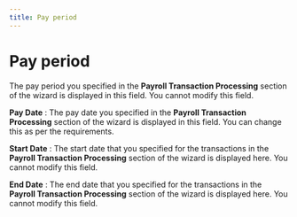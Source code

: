 ```yaml
---
title: Pay period
---
```


# Pay period


The pay period you specified in the **Payroll 
 Transaction Processing** section of the wizard is displayed in this  field. You cannot modify this field.


**Pay Date**
: The pay date you specified in the **Payroll 
 Transaction Processing** section of the wizard is displayed in this  field. You can change this as per the requirements.


**Start Date**
: The start date that you specified for the transactions  in the **Payroll Transaction Processing**  section of the wizard is displayed here. You cannot modify this field.


**End Date**
: The end date that you specified for the transactions  in the **Payroll Transaction Processing**  section of the wizard is displayed here. You cannot modify this field.

